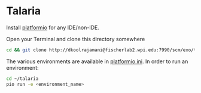 # Talaria

Install [platformio](https://platformio.org/platformio-ide) for any IDE/non-IDE.  

Open your Terminal and clone this directory somewhere  

```bash
cd && git clone http://dkoolrajamani@fischerlab2.wpi.edu:7990/scm/exo/talaria.git
```

The various environments are available in [platformio.ini](./platformio.ini). In order to run an environment:  

```bash
cd ~/talaria
pio run -e <environment_name>
```